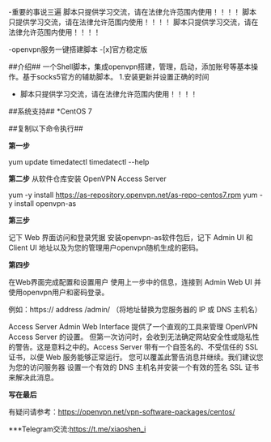 -重要的事说三遍
 脚本只提供学习交流，请在法律允许范围内使用！！！！
  脚本只提供学习交流，请在法律允许范围内使用！！！！
   脚本只提供学习交流，请在法律允许范围内使用！！！！
   
-openvpn服务一键搭建脚本
-[x]官方稳定版

##介绍##
一个Shell脚本，集成openvpn搭建，管理，启动，添加账号等基本操作。基于socks5官方的辅助脚本。
1.安装更新并设置正确的时间  
- 脚本只提供学习交流，请在法律允许范围内使用！！！！

##系统支持##
*CentOS 7

##复制以下命令执行##

**第一步**

yum update
timedatectl
timedatectl --help

**第二步**
从软件仓库安装 OpenVPN Access Server

yum -y install https://as-repository.openvpn.net/as-repo-centos7.rpm
yum -y install openvpn-as

**第三步**

记下 Web 界面访问和登录凭据
安装openvpn-as软件包后，记下 Admin UI 和 Client UI 地址以及为您的管理用户openvpn随机生成的密码。

**第四步**

在Web界面完成配置和设置用户
使用上一步中的信息，连接到 Admin Web UI 并使用openvpn用户和密码登录。

例如：https:// address /admin/
（将地址替换为您服务器的 IP 或 DNS 主机名）

Access Server Admin Web Interface 提供了一个直观的工具来管理 OpenVPN Access Server 的设置。
但第一次访问时，会收到无法确定网站安全性或隐私性的警告。这是意料之中的。Access Server 带有一个自签名的、不受信任的 SSL 证书，以便 Web 服务能够正常运行。
您可以覆盖此警告消息并继续。我们建议您  为您的访问服务器 设置一个有效的 DNS 主机名并安装一个有效的签名 SSL 证书 来解决此消息。

**写在最后**

有疑问请参考：https://openvpn.net/vpn-software-packages/centos/


***Telegram交流:https://t.me/xiaoshen_i
